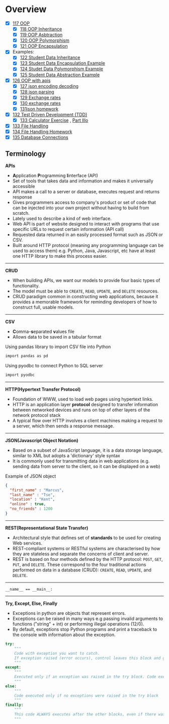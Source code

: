 # Overview
- [x] [117 OOP](https://github.com/marwai/oop)   
    - [x] [118 OOP Inheritance](https://github.com/marwai/oop_inheritance)
    - [x] [119 OOP Asbtraction](https://github.com/marwai/oop_abstraction)
    - [x] [120 OOP Polymorphism](https://github.com/marwai/oop_polymorphism)
    - [x] [121 OOP Encapsulation](https://github.com/marwai/DevOps/tree/master/oop_encapsulation)
- [x] Examples: 
    - [x] [122 Student Data Inheritance](https://github.com/marwai/student_data_inheritance)
    - [x] [123 Student Data Encapsulation Example](https://github.com/marwai/DevOps/tree/master/student_data_encapsulation)
    - [x] [124 Studet Data Polymorphism Example](https://github.com/marwai/student_data_polymorphism)
    - [x] [125 Student Data Abstraction Example](https://github.com/marwai/student_data_abstraction)     
- [x] [126 OOP with apis](https://github.com/marwai/oop_with_apis)  
    - [x] [127 json encoding decoding](https://github.com/marwai/oop_with_apis/blob/master/json_encoding_decoding.py)
    - [x] [128 json parsing](https://github.com/marwai/oop_with_apis/blob/master/json_parsing_with_api.py)
    - [x] [129 Exchange rates](https://github.com/marwai/oop_with_apis/blob/master/json_exchange_rates.py)
    - [x] [130 exchange rates](https://github.com/marwai/oop_with_apis/blob/master/exchange_rates.json) 
    - [x] [131json homework](https://github.com/marwai/DevOps/blob/master/oop_with_apis/json_api_homework.py)
- [x] [132 Test Driven Development (TDD)](https://github.com/marwai/DevOps/tree/master/python_tdd_pytest)
    - [x] [133 Calculator Exercise](https://github.com/marwai/DevOps/blob/master/devops_training/week_4_python_week_project/day_three/in_class_calc.py) , [Part IIlo](https://github.com/marwai/DevOps/blob/master/devops_training/week_4_python_week_project/day_three/in_class_calc_test.py)
- [x] [133 File Handling](https://github.com/marwai/DevOps/tree/master/filehandlingclasses)
- [x] [134 File Handling Homework](https://github.com/marwai/DevOps/tree/master/filehandlingclasshomework) 
- [x] [135 Database Connections](https://github.com/marwai/DevOps/tree/master/database_connections)

## Terminology

**APIs**
- **A**pplication **P**rogramming **I**interface (API)
- Set of tools that takes data and information and makes it universally accessible
- API makes a call to a server or database, executes request and returns response
- Gives programmers access to company's product or set of code that can be injected into your own project without having to build from scratch.
- Lately used to describe a kind of web interface.
- Web API is part of website designed to interact with programs that use specific URLs to request certain information (API call)
- Requested data returned in an easily processed format such as JSON or CSV.
- Built around HTTP protocol (meaning any programming language can be used to access them) e.g. Python, Java, Javascript, etc have at least one HTTP library to make this process easier.

---

**CRUD**
- When building APIs, we want our models to provide four basic types of functionality.
- The model must be able to `CREATE`, `READ`, `UPDATE`, and `DELETE` resources.
- CRUD paradigm common in constructing web applications, because it provides a memorable framework for reminding developers of how to construct full, usable models.

---
**CSV**
- **C**omma-**s**eparated **v**alues file
- Allows data to be saved in a tabular format 

Using pandas library to import CSV file into Python 
```bash
import pandas as pd
```

Using pyodbc to connect Python to SQL server
```bash
import pyodbc
```
---

**HTTP(Hypertext Transfer Protocol)**
- Foundation of WWW, used to load web pages using hypertext links.
- HTTP is an application layer **protocol** designed to transfer information between networked devices and runs on top of other layers of the network protocol stack
- A typical flow over HTTP involves a client machines making a request to a server, which then sends a response message.

---

**JSON(Javascript Object Notation)**
- Based on a subset of JavaScript language, it is a data storage language, similar to XML but adopts a 'dictionary' style syntax
- It is commonly used for transmitting data in web applications (e.g. sending data from server to the client, so it can be displayed on a web)

Example of JSON object
```json
{
  "first_name" : "Marcus",
  "last_name" : "Tse",
  "location" : "Kent",
  "online" : true,
  "no_friends" : 1200
}
```

---
**REST(Representational State Transfer)**
- Architectural style that defines set of **standards** to be used for creating Web services.
- REST-compliant systems or RESTful systems are characterised by how they are stateless and separate the concerns of client and server.
- REST is based on four methods defined by the HTTP protocol: `POST`, `GET`, `PUT`, and `DELETE`. These correspond to the four traditional actions performed on data in a database (CRUD): `CREATE`, `READ`, `UPDATE`, and `DELETE`.
---


`__name__ == __main__:`

---

**Try, Except, Else, Finally**
- Exceptions in python are objects that represent errors.
- Exceptions can be raised in many ways e.g passing invalid arguments to functions ("string" + int) or performing illegal operations (12/0).
- By default, exceptions stop Python programs and print a traceback to the console with information about the exception.

```python
try:
    """
    Code with exception you want to catch. 
    If exception raised (error occurs), control leaves this block and goes to except block
    """
except:
    """
    Executed only if an exception was raised in the try block. Code executed in this block is like normal code. 
    """
else:
    """
    Code executed only if no exceptions were raised in the try block
    """
finally:
    """
    This code ALWAYS executes after the other blocks, even if there was an uncaught exception or a return statement in one of the other blocks.
    """
```